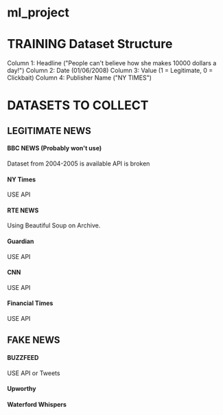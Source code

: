 # ml_project

# TRAINING Dataset Structure
Column 1: Headline  ("People can't believe how she makes 10000 dollars a day!")
Column 2: Date (01/06/2008)
Column 3: Value (1 = Legitimate, 0 = Clickbait)
Column 4: Publisher Name ("NY TIMES")



# DATASETS TO COLLECT

## LEGITIMATE NEWS

#### BBC NEWS (Probably won't use)
Dataset from 2004-2005 is available 
API is broken

#### NY Times
USE API

#### RTE NEWS
Using Beautiful Soup on Archive.

#### Guardian
USE API 

#### CNN
USE API 

#### Financial Times 
USE API

## FAKE NEWS 

#### BUZZFEED 
USE API or Tweets

#### Upworthy

#### Waterford Whispers
